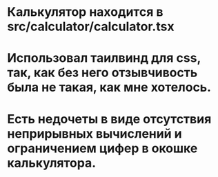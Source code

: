 # Калькулятор находится в src/calculator/calculator.tsx
# Использовал таилвинд для css, так, как без него отзывчивость была не такая, как мне хотелось. 
# Есть недочеты в виде отсутствия неприрывных вычислений и ограничением цифер в окошке калькулятора.
# 
